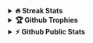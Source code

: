 <details>
<summary><b>🔥 Streak Stats</b></summary>
<br>
<p align="center">
<img src="http://github-readme-streak-stats.herokuapp.com?user=lingyundai&theme=radical&hide_border=true" alt="lingyundai" width="390"/>
</p>
</details>

<details>
<summary><b>🏆 Github Trophies</b></summary>
<br>
<p align="center">
<img src="https://github-profile-trophy.vercel.app/?username=lingyundai&theme=discord" alt="lingyundai" />
</p>
</details>


<details>
<summary><b>⚡ Github Public Stats</b></summary>
<br>
<p align="center">
<img src="https://github-readme-stats.vercel.app/api?username=lingyundai&show_icons=true&theme=radical&count_private=true" alt="lingyundai" width="420"/>&nbsp;<img src="https://github-readme-stats.vercel.app/api/top-langs/?username=lingyundai&layout=compact&theme=radical" alt="lingyundai" height="165">
</p>
<img src="https://visitor-badge.glitch.me/badge?page_id=MelvinAguilar.MelvinAguilar">
</details>
  
